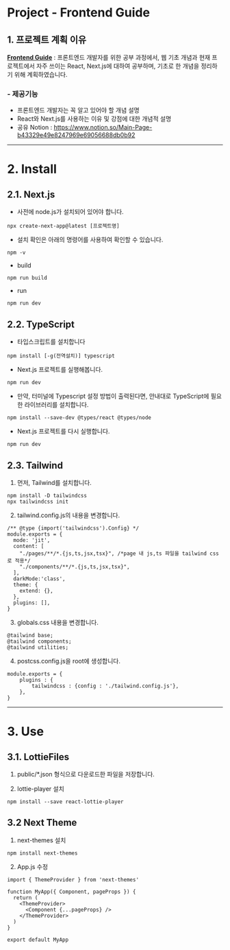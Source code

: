Project - Frontend Guide
======================

## 1. 프로젝트 계획 이유

[**Frontend Guide**](https://nextjs-and-notion-vercel.vercel.app/) : 프론트엔드 개발자를 위한 공부 과정에서, 웹 기초 개념과 현재 프로젝트에서 자주 쓰이는 React, Next.js에 대하여 공부하며, 기초로 한 개념을 정리하기 위해 계획하였습니다. 

### - 제공기능

- 프론트엔드 개발자는 꼭 알고 있어야 할 개념 설명
- React와 Next.js를 사용하는 이유 및 강점에 대한 개념적 설명
- 공유 Notion : https://www.notion.so/Main-Page-b43329e49e8247969e69056688db0b92

****

# 2. Install

 ## 2.1. Next.js 

 - 사전에 node.js가 설치되어 있어야 합니다.
```
npx create-next-app@latest [프로젝트명]
```

 - 설치 확인은 아래의 명령어를 사용하여 확인할 수 있습니다.
```
npm -v
```

 - build
```
npm run build
```

 - run
```
npm run dev
```

 ## 2.2. TypeScript 

 - 타입스크립트를 설치합니다
```
npm install [-g(전역설치)] typescript
```

 - Next.js 프로젝트를 실행해봅니다.
```
npm run dev
```

 - 만약, 터미널에 Typescript 설정 방법이 출력된다면, 안내대로 TypeScript에 필요한 라이브러리를 설치합니다.
```
npm install --save-dev @types/react @types/node
```

 - Next.js 프로젝트를 다시 실행합니다.
```
npm run dev
```

 ## 2.3. Tailwind

1.  먼저, Tailwind를 설치합니다.
```
npm install -D tailwindcss
npx tailwindcss init
```
2. tailwind.config.js의 내용을 변경합니다.

```
/** @type {import('tailwindcss').Config} */
module.exports = {
  mode: 'jit',
  content: [
    "./pages/**/*.{js,ts,jsx,tsx}", /*page 내 js,ts 파일을 tailwind css로 적용*/
    "./components/**/*.{js,ts,jsx,tsx}",
  ],
  darkMode:'class',
  theme: {
    extend: {},
  },
  plugins: [],
}
```

3. globals.css 내용을 변경합니다.
```
@tailwind base;
@tailwind components;
@tailwind utilities;
```

4. postcss.config.js을 root에 생성합니다.
```
module.exports = {
    plugins : {
        tailwindcss : {config : './tailwind.config.js'},
    },
}
```

****

# 3. Use
 ## 3.1. LottieFiles

  1. public/*.json 형식으로 다운로드한 파일을 저장합니다.

  2. lottie-player 설치

  ```
  npm install --save react-lottie-player
  ```

 ## 3.2 Next Theme
  1. next-themes 설치

  ```
  npm install next-themes
  ```

  2. App.js 수정

  ```
  import { ThemeProvider } from 'next-themes'

  function MyApp({ Component, pageProps }) {
    return (
      <ThemeProvider>
        <Component {...pageProps} />
      </ThemeProvider>
    )
  }

  export default MyApp
  ```